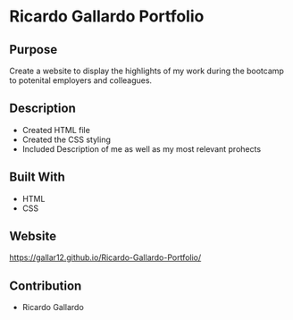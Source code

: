 # Ricardo Gallardo Portfolio
## Purpose
Create a website to display the highlights of my work during the bootcamp to potenital employers and colleagues.  

## Description 
* Created HTML file 
* Created the CSS styling 
* Included Description of me as well as my most relevant prohects

## Built With
* HTML
* CSS

## Website
https://gallar12.github.io/Ricardo-Gallardo-Portfolio/


## Contribution
* Ricardo Gallardo 
